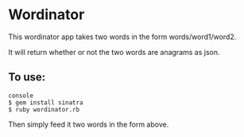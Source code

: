 # Wordinator

This wordinator app takes two words in the form words/word1/word2.

It will return whether or not the two words are anagrams as json.

## To use:
```
console
$ gem install sinatra
$ ruby wordinator.rb
```
Then simply feed it two words in the form above.
